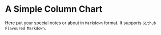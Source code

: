 # A Simple Column Chart

Here put your special notes or about in `Markdown` format. It supports `Github Flavoured Markdown`.